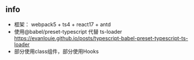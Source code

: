 ## info

* 框架： webpack5 + ts4 + react17 + antd
* 使用@babel/preset-typescript 代替 ts-loader https://evanlouie.github.io/posts/typescript-babel-preset-typescript-ts-loader
* 部分使用class组件，部分使用Hooks
